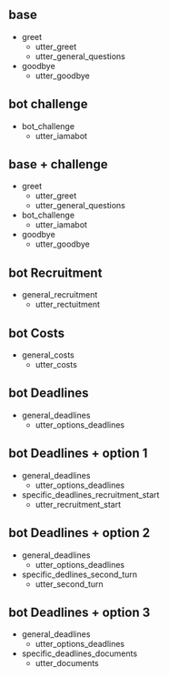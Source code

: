 ## base
* greet
  - utter_greet
  - utter_general_questions
* goodbye
  - utter_goodbye

## bot challenge
* bot_challenge
  - utter_iamabot

## base + challenge
* greet
  - utter_greet
  - utter_general_questions
* bot_challenge
  - utter_iamabot
* goodbye
  - utter_goodbye

## bot Recruitment
* general_recruitment
  - utter_rectuitment

## bot Costs
* general_costs
  - utter_costs

## bot Deadlines
* general_deadlines
  - utter_options_deadlines

## bot Deadlines + option 1
* general_deadlines
  - utter_options_deadlines
* specific_deadlines_recruitment_start
  - utter_recruitment_start

## bot Deadlines + option 2
* general_deadlines
  - utter_options_deadlines
* specific_dedlines_second_turn
  - utter_second_turn

## bot Deadlines + option 3
* general_deadlines
  - utter_options_deadlines
* specific_deadlines_documents
  - utter_documents